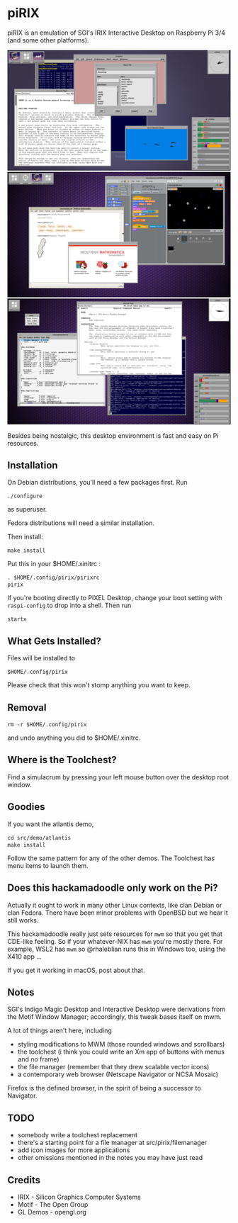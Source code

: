 # piRIX

piRIX is an emulation of SGI's IRIX Interactive Desktop on Raspberry Pi 3/4
(and some other platforms).

![screenshot](etc/screenshot2.png)
![screenshot](etc/screenshot1.png)
![screenshot](etc/screenshot0.png)

Besides being nostalgic, this desktop environment is fast and easy on Pi 
resources.


## Installation

On Debian distributions, you'll need a few packages first. Run

    ./configure

as superuser.

Fedora distributions will need a similar installation.

Then install:

    make install

Put this in your $HOME/.xinitrc :

    . $HOME/.config/pirix/pirixrc
    pirix

If you're booting directly to PIXEL Desktop, change your boot setting
with `raspi-config` to drop into a shell. Then run

    startx


## What Gets Installed?

Files will be installed to

    $HOME/.config/pirix

Please check that this won't stomp anything you want to keep.


## Removal

    rm -r $HOME/.config/pirix

and undo anything you did to $HOME/.xinitrc.


## Where is the Toolchest?

Find a simulacrum by pressing your left mouse button
over the desktop root window.


## Goodies

If you want the atlantis demo,

    cd src/demo/atlantis
    make install

Follow the same pattern for any of the other demos.
The Toolchest has menu items to launch them.


## Does this hackamadoodle only work on the Pi?

Actually it ought to work in many other Linux contexts, like clan Debian
or clan Fedora.  There have been minor problems with OpenBSD but we hear
it still works.

This hackamadoodle really just sets resources for `mwm` so that you get
that CDE-like feeling.  So if your whatever-NIX has `mwm` you're mostly
there. For example, WSL2 has `mwm` so @rhaleblian runs this in Windows too,
using the X410 app ...

If you get it working in macOS, post about that.


## Notes

SGI's Indigo Magic Desktop and Interactive Desktop were derivations
from the Motif Window Manager; accordingly, this tweak bases itself on mwm.

A lot of things aren't here, including
* styling modifications to MWM (those rounded windows and scrollbars)
* the toolchest (i think you could write an Xm app of buttons with menus
  and no frame)
* the file manager (remember that they drew scalable vector icons)
* a contemporary web browser (Netscape Navigator or NCSA Mosaic)

Firefox is the defined browser, in the spirit of being a successor
to Navigator.


## TODO

* somebody write a toolchest replacement
* there's a starting point for a file manager at src/pirix/filemanager
* add icon images for more applications
* other omissions mentioned in the notes you may have just read


## Credits

* IRIX - Silicon Graphics Computer Systems
* Motif - The Open Group
* GL Demos - opengl.org
